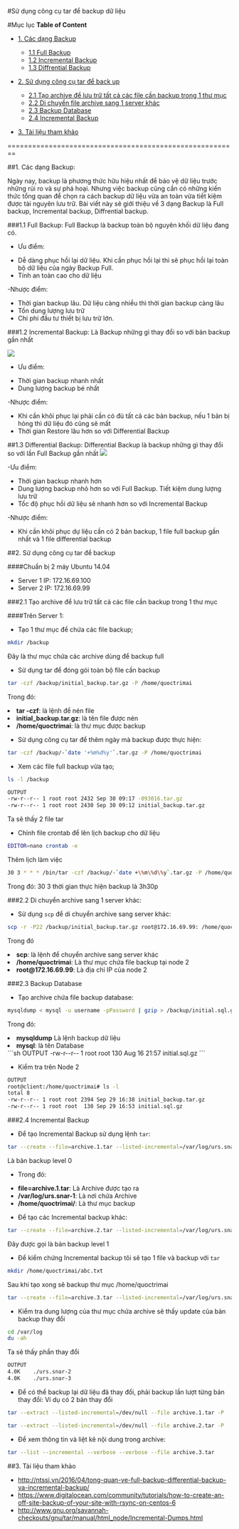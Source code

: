 #Sử dụng công cụ tar để backup dữ liệu

#Mục lục
**Table of Content**

- [1. Các dạng Backup](#1)
	- [1.1 Full Backup](#1.1)
	- [1.2 Incremental Backup](#1.2)
	- [1.3 Diffrential Backup](#1.3)

- [2. Sử dụng công cụ tar để back up](#2)
	- [2.1 Tạo archive để lưu trữ tất cả các file cần backup trong 1 thư mục](#2.1)
	- [2.2 Di chuyển file archive sang 1 server khác](#2.2)
	- [2.3 Backup Database](#2.3)
	- [2.4 Incremental Backup](#2.4)
	
- [3. Tài liệu tham khảo](#3)
	
========================================================

<a name="1"></a>
##1. Các dạng Backup:

Ngày nay, backup là phương thức hữu hiệu nhất để bảo vệ dữ liệu trước những rủi ro và sự phá hoại. Nhưng việc backup cũng cần có những kiến thức tổng quan để chọn ra cách backup dữ liệu vừa an toàn vừa tiết kiệm được tài nguyên lưu trữ. Bài viết này sẽ giới thiệu về 3 dạng Backup là Full backup, Incremental backup, Diffrential backup.

<a name="1.1">
###1.1 Full Backup:
Full Backup là backup toàn bộ nguyên khối dữ liệu đang có.

- Ưu điểm:
<ul>
<li>Dễ dàng phục hồi lại dữ liệu. Khi cần phục hồi lại thì sẽ phục hồi lại toàn bộ dữ liệu của ngày Backup Full.</li>
<li>Tính an toàn cao cho dữ liệu</li>
</ul>

-Nhược điểm:
<ul>
<li>Thời gian backup lâu. Dữ liệu càng nhiều thì thời gian backup càng lâu</li>
<li>Tốn dung lượng lưu trữ</li>
<li>Chi phí đầu tư thiết bị lưu trữ lớn.</li>
</ul>

<a name="1.2"></a>
###1.2 Incremental Backup:
Là Backup những gì thay đổi so với bản backup gần nhất

<img src="http://www.techsupportalert.com/files/images/pc_freeware/disk_and_file_utilities/incrementalbackup.jpg">

- Ưu điểm:
<ul>
<li>Thời gian backup nhanh nhất</li>
<li>Dung lượng backup bé nhất</li>
</ul>

-Nhược điểm:
<ul>
<li>Khi cần khôi phục lại phải cần có đủ tất cả các bản backup, nếu 1 bản bị hỏng thì dữ liệu đó cũng sẽ mất</li>
<li>Thời gian Restore lâu hơn so với Differential Backup</li>
</ul>

<a name="1.3">
##1.3 Differential Backup:
Differential Backup là backup những gì thay đổi so với lần Full Backup gần nhất

<img src="http://www.techsupportalert.com/files/images/pc_freeware/disk_and_file_utilities/differentialbackup.jpg">

-Ưu điểm:
<ul>
<li>Thời gian backup nhanh hơn</li>
<li>Dung lượng backup nhỏ hơn so với Full Backup. Tiết kiệm dung lượng lưu trữ</li>
<li>Tốc độ phục hồi dữ liệu sẽ nhanh hơn so với Incremental Backup</li>
</ul>

-Nhược điểm:
<ul>
<li>Khi cần khôi phục dự liệu cần có 2 bản backup, 1 file full backup gần nhất và 1 file differential backup</li>
</ul>

<a name="2"></a>
##2. Sử dụng công cụ tar để backup

####Chuẩn bị 2 máy Ubuntu 14.04
- Server 1 IP: 172.16.69.100
- Server 2 IP: 172.16.69.99


<a name="2.1"></a>
###2.1 Tạo archive để lưu trữ tất cả các file cần backup trong 1 thư mục

####Trên Server 1:

- Tạo 1 thư mục để chứa các file backup;
```sh
mkdir /backup
```
Đây là thư mục chứa các archive dùng để backup full

- Sử dụng tar để đóng gói toàn bộ file cần backup
```sh
tar -czf /backup/initial_backup.tar.gz -P /home/quoctrimai
```
Trong đó:
<li><b>tar -czf</b>: là lệnh để nén file</li>
<li><b>initial_backup.tar.gz</b>: là tên file được nén</li>
<li><b>/home/quoctrimai</b>: là thư mục được backup</li>

- Sử dụng công cụ tar để thêm ngày mà backup được thực hiện:
```sh
tar -czf /backup/-`date '+%m%d%y'`.tar.gz -P /home/quoctrimai
```
- Xem các file full backup vừa tạo;
```sh
ls -l /backup
```
```sh
OUTPUT
-rw-r--r-- 1 root root 2432 Sep 30 09:17 -093016.tar.gz
-rw-r--r-- 1 root root 2430 Sep 30 09:12 initial_backup.tar.gz
```
Ta sẽ thấy 2 file tar

- Chỉnh file crontab để lên lịch backup cho dữ liệu
```sh
EDITOR=nano crontab -e
```
Thêm lịch làm việc
```sh
30 3 * * * /bin/tar -czf /backup/-`date +\%m\%d\%y`.tar.gz -P /home/quoctrimai
```
Trong đó: 30 3 thời gian thực hiện backup là 3h30p

<a name="2.2"></a>
###2.2 Di chuyển archive sang 1 server khác:

- Sử dụng `scp` để di chuyển archive sang server khác:
```sh
scp -r -P22 /backup/initial_backup.tar.gz root@172.16.69.99: /home/quoctrimai/
```
Trong đó
<li><b>scp</b>: là lệnh để chuyển archive sang server khác</li>
<li><b>/home/quoctrimai</b>: Là thư mục chứa file backup tại node 2</li>
<li><b>root@172.16.69.99</b>: Là địa chỉ IP của node 2</li>

<a name="2.3"></a>
###2.3 Backup Database

- Tạo archive chứa file backup database:
```sh
mysqldump < mysql -u username -pPassword | gzip > /backup/initial.sql.gz
```
Trong đó:
<li><b>mysqldump</b> Là lệnh backup dữ liệu</li>
<li><b>mysql</b>: là tên Database</li>
```sh
OUTPUT
-rw-r--r-- 1 root root  130 Aug 16 21:57 initial.sql.gz
```

- Kiểm tra trên Node 2
```sh
OUTPUT
root@client:/home/quoctrimai# ls -l
total 8
-rw-r--r-- 1 root root 2394 Sep 29 16:38 initial_backup.tar.gz
-rw-r--r-- 1 root root  130 Sep 29 16:53 initial.sql.gz
```

<a name="2.4"></a>
###2.4 Incremental Backup

- Để tạo Incremental Backup sử dụng lệnh `tar`:
```sh
tar --create --file=archive.1.tar --listed-incremental=/var/log/urs.snar-1 -P /home/quoctrimai/
```
Là bản backup level 0
- Trong đó:
<ul>
<li><b>file=archive.1.tar</b>: Là Archive được tạo ra</li>
<li><b>/var/log/urs.snar-1</b>: Là nơi chứa Archive</li>
<li><b>/home/quoctrimai/</b>: Là thư mục backup</li>
</ul>

- Để tạo các Incremental backup khác:
```sh
tar --create --file=archive.2.tar --listed-incremental=/var/log/urs.snar-2 -P /home/quoctrimai/
```
Đây được gọi là bản backup level 1

- Để kiểm chứng Incremental backup tôi sẽ tạo 1 file và backup với `tar`
```sh
mkdir /home/quoctrimai/abc.txt
```
Sau khi tạo xong sẽ backup thư mục /home/quoctrimai
```sh
tar --create --file=archive.3.tar --listed-incremental=/var/log/urs.snar-3 -P /home/quoctrimai/
```

- Kiểm tra dung lượng của thư mục chứa archive sẽ thấy update của bản backup thay đổi
```sh
cd /var/log
du -ah
```
Ta sẽ thấy phần thay đổi
```sh
OUTPUT
4.0K	./urs.snar-2
4.0K	./urs.snar-3
```
- Để có thể backup lại dữ liệu đã thay đổi, phải backup lần lượt từng bản thay đổi:
Ví dụ có 2 bản thay đổi
```sh
tar --extract --listed-incremental=/dev/null --file archive.1.tar -P
```
```sh
tar --extract --listed-incremental=/dev/null --file archive.2.tar -P
```
- Để xem thông tin và liệt kê nội dung trong archive:
```sh
tar --list --incremental --verbose --verbose --file archive.3.tar
```

<a name="3"></a>
##3. Tài liệu tham khảo
- http://ntssi.vn/2016/04/tong-quan-ve-full-backup-differential-backup-va-incremental-backup/
- https://www.digitalocean.com/community/tutorials/how-to-create-an-off-site-backup-of-your-site-with-rsync-on-centos-6
- http://www.gnu.org/savannah-checkouts/gnu/tar/manual/html_node/Incremental-Dumps.html










 






